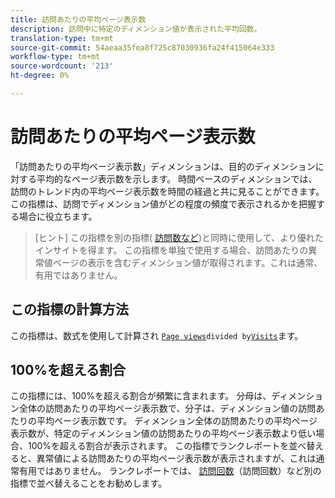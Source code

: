 ```yaml
---
title: 訪問あたりの平均ページ表示数
description: 訪問中に特定のディメンション値が表示された平均回数。
translation-type: tm+mt
source-git-commit: 54aeaa35fea8f725c87030936fa24f415064e333
workflow-type: tm+mt
source-wordcount: '213'
ht-degree: 0%

---
```



# 訪問あたりの平均ページ表示数

「訪問あたりの平均ページ表示数」ディメンションは、目的のディメンションに対する平均的なページ表示数を示します。 時間ベースのディメンションでは、訪問のトレンド内の平均ページ表示数を時間の経過と共に見ることができます。 この指標は、訪問でディメンション値がどの程度の頻度で表示されるかを把握する場合に役立ちます。

>[ヒント] この指標を別の指標( [訪問数など](visits.md))と同時に使用して、より優れたインサイトを得ます。 この指標を単独で使用する場合、訪問あたりの異常値ページの表示を含むディメンション値が取得されます。これは通常、有用ではありません。

## この指標の計算方法

この指標は、数式を使用して計算され [`Page views`](page-views.md)` divided by `[`Visits`](visits.md)ます。

## 100%を超える割合

この指標には、100%を超える割合が頻繁に含まれます。 分母は、ディメンション全体の訪問あたりの平均ページ表示数で、分子は、ディメンション値の訪問あたりの平均ページ表示数です。 ディメンション全体の訪問あたりの平均ページ表示数が、特定のディメンション値の訪問あたりの平均ページ表示数より低い場合、100%を超える割合が表示されます。 この指標でランクレポートを並べ替えると、異常値による訪問あたりの平均ページ表示数が表示されますが、これは通常有用ではありません。 ランクレポートでは、 [訪問回数](visits.md)（訪問回数）など別の指標で並べ替えることをお勧めします。
